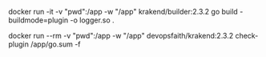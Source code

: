 docker run -it -v "pwd":/app -w "/app" krakend/builder:2.3.2 go build -buildmode=plugin -o logger.so .

docker run --rm -v "pwd":/app -w "/app" devopsfaith/krakend:2.3.2 check-plugin  /app/go.sum -f